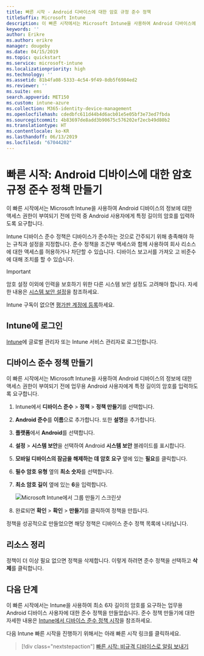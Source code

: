 ```yaml
---
title: 빠른 시작 - Android 디바이스에 대한 암호 규정 준수 정책
titleSuffix: Microsoft Intune
description: 이 빠른 시작에서는 Microsoft Intune을 사용하여 Android 디바이스에 필요한 암호의 길이를 설정합니다.
keywords: ''
author: Erikre
ms.author: erikre
manager: dougeby
ms.date: 04/15/2019
ms.topic: quickstart
ms.service: microsoft-intune
ms.localizationpriority: high
ms.technology: ''
ms.assetid: 81b4fa08-5333-4c54-9f49-8db5f6984ed2
ms.reviewer: ''
ms.suite: ems
search.appverid: MET150
ms.custom: intune-azure
ms.collection: M365-identity-device-management
ms.openlocfilehash: cdedbfc611d44b4d6acb01e5e05bf3e73ed7fbda
ms.sourcegitcommit: 4b83697de8add3b90675c576202ef2ecb49d80b2
ms.translationtype: HT
ms.contentlocale: ko-KR
ms.lasthandoff: 06/13/2019
ms.locfileid: "67044202"
---
```

# <a name="quickstart-create-a-password-compliance-policy-for-android-devices"></a>빠른 시작: Android 디바이스에 대한 암호 규정 준수 정책 만들기

이 빠른 시작에서는 Microsoft Intune을 사용하여 Android 디바이스의 정보에 대한 액세스 권한이 부여되기 전에 인력 중 Android 사용자에게 특정 길이의 암호를 입력하도록 요구합니다. 

Intune 디바이스 준수 정책은 디바이스가 준수하는 것으로 간주되기 위해 충족해야 하는 규칙과 설정을 지정합니다. 준수 정책을 조건부 액세스와 함께 사용하여 회사 리소스에 대한 액세스를 허용하거나 차단할 수 있습니다. 디바이스 보고서를 가져오 고 비준수에 대해 조치를 할 수 있습니다.

> [!IMPORTANT]
> 암호 설정 이외에 인력을 보호하기 위한 다른 시스템 보안 설정도 고려해야 합니다. 자세한 내용은 [시스템 보안 설정](compliance-policy-create-android-for-work.md)을 참조하세요.

Intune 구독이 없으면 [평가판 계정에 등록](free-trial-sign-up.md)하세요.

## <a name="sign-in-to-intune"></a>Intune에 로그인

[Intune](https://aka.ms/intuneportal)에 글로벌 관리자 또는 Intune 서비스 관리자로 로그인합니다. 

## <a name="create-a-device-compliance-policy"></a>디바이스 준수 정책 만들기

이 빠른 시작에서는 Microsoft Intune을 사용하여 Android 디바이스의 정보에 대한 액세스 권한이 부여되기 전에 업무용 Android 사용자에게 특정 길이의 암호를 입력하도록 요구합니다.

1. Intune에서 **디바이스 준수** > **정책** > **정책 만들기**를 선택합니다.
2. **Android 준수**를 **이름**으로 추가합니다. 또한 **설명**을 추가합니다.
3. **플랫폼**에서 **Android**를 선택합니다. 
4. **설정** > **시스템 보안**을 선택하여 Android **시스템 보안**  블레이드를 표시합니다.
5. **모바일 디바이스의 잠금을 해제하는 데 암호 요구** 옆에 있는 **필요**를 클릭합니다.
6. **필수 암호 유형** 옆의 **최소 숫자**를 선택합니다.
7. **최소 암호 길이** 옆에 있는 **6**을 입력합니다. 

    ![Microsoft Intune에서 그룹 만들기 스크린샷](media/quickstart-set-password-length-android/quickstart-set-password-length-android-01.png)

7. 완료되면 **확인** > **확인** > **만들기**를 클릭하여 정책을 만듭니다.

정책을 성공적으로 만들었으면 해당 정책은 디바이스 준수 정책 목록에 나타납니다. 

## <a name="clean-up-resources"></a>리소스 정리

정책이 더 이상 필요 없으면 정책을 삭제합니다. 이렇게 하려면 준수 정책을 선택하고 **삭제**를 클릭합니다.

## <a name="next-steps"></a>다음 단계

이 빠른 시작에서는 Intune을 사용하여 최소 6자 길이의 암호를 요구하는 업무용 Android 디바이스 사용자에 대한 준수 정책을 만들었습니다. 준수 정책 만들기에 대한 자세한 내용은 [Intune에서 디바이스 준수 정책 시작](device-compliance-get-started.md)을 참조하세요.

다음 Intune 빠른 시작을 진행하기 위해서는 아래 빠른 시작 링크를 클릭하세요.

> [!div class="nextstepaction"]
> [빠른 시작: 비규격 디바이스로 알림 보내기](quickstart-send-notification.md)
